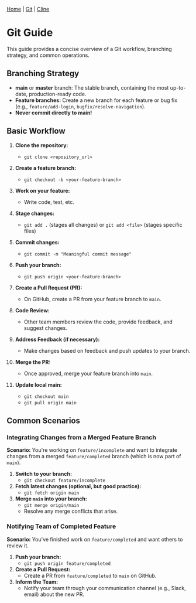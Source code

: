 [Home](../README.md) | [Git](./git.md) | [Cline](./cline.md)

# Git Guide

This guide provides a concise overview of a Git workflow, branching strategy, and common operations.

## Branching Strategy

- **main** or **master** branch: The stable branch, containing the most up-to-date, production-ready code.
- **Feature branches:** Create a new branch for each feature or bug fix (e.g., `feature/add-login`, `bugfix/resolve-navigation`).
- **Never commit directly to main!**

## Basic Workflow

1.  **Clone the repository:**

    - `git clone <repository_url>`

2.  **Create a feature branch:**

    - `git checkout -b <your-feature-branch>`

3.  **Work on your feature:**

    - Write code, test, etc.

4.  **Stage changes:**

    - `git add .` (stages all changes) or `git add <file>` (stages specific files)

5.  **Commit changes:**

    - `git commit -m "Meaningful commit message"`

6.  **Push your branch:**

    - `git push origin <your-feature-branch>`

7.  **Create a Pull Request (PR):**

    - On GitHub, create a PR from your feature branch to `main`.

8.  **Code Review:**

    - Other team members review the code, provide feedback, and suggest changes.

9.  **Address Feedback (if necessary):**

    - Make changes based on feedback and push updates to your branch.

10. **Merge the PR:**

    - Once approved, merge your feature branch into `main`.

11. **Update local main:**
    - `git checkout main`
    - `git pull origin main`

## Common Scenarios

### Integrating Changes from a Merged Feature Branch

**Scenario:** You're working on `feature/incomplete` and want to integrate changes from a merged `feature/completed` branch (which is now part of `main`).

1.  **Switch to your branch:**
    - `git checkout feature/incomplete`
2.  **Fetch latest changes (optional, but good practice):**
    - `git fetch origin main`
3.  **Merge `main` into your branch:**
    - `git merge origin/main`
    - Resolve any merge conflicts that arise.

### Notifying Team of Completed Feature

**Scenario:** You've finished work on `feature/completed` and want others to review it.

1.  **Push your branch:**
    - `git push origin feature/completed`
2.  **Create a Pull Request:**
    - Create a PR from `feature/completed` to `main` on GitHub.
3.  **Inform the Team:**
    - Notify your team through your communication channel (e.g., Slack, email) about the new PR.
